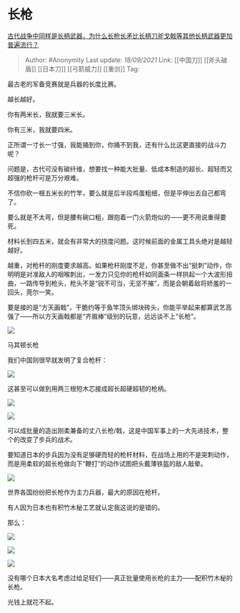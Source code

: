 # 长枪
[古代战争中同样是长柄武器，为什么长枪长矛比长柄刀斧戈戟等其他长柄武器更加普遍流行？](https://www.zhihu.com/question/487528674/answer/2126646537)

> Author: #Anonymity
> Last update: *18/09/2021*
> Link: [[中国刀]] [[斧头破盾]] [[日本刀]] [[弓箭威力]] [[重剑]]
> Tag:

最古老的军备竞赛就是兵器的长度比赛。

越长越好。

你有两米长，我就要三米长。

你有三米，我就要四米。

正所谓一寸长一寸强，我能捅到你，你捅不到我，还有什么比这更直接的战斗力呢？

问题是，古代可没有碳纤维，想要找一种能大批量、低成本制造的超长、超轻而又超强的枪杆可是万分艰难。

不信你砍一根五米长的竹竿，要么就是后半段鸡蛋粗细，但是平伸出去自己都弯了。

要么就是不太弯，但是腰有碗口粗，跟抱着一门火箭炮似的——更不用说重得要死。

材料长到四五米，就会有非常大的挠度问题。这时候前面的金属工具头绝对是越轻越好。

越重，对枪杆的刚度要求越高。如果枪杆刚度不足，你甚至做不出“挺刺”动作，你明明是对准敌人的咽喉刺出，一发力只见你的枪杆如同面条一样拱起一个大波形扭曲，一路传导到枪头，枪头不是“锐不可当，无坚不摧”，而是会朝着敌将娇羞的一回头，莞尔一笑。

要是接的是“方天画戟”，干脆约等于鱼竿顶头绑块砖头，你能平举起来都算武艺高强了——所以方天画戟都是“齐眉棒”级别的玩意，远远谈不上“长枪”。

![](https://pic1.zhimg.com/50/v2-4f76cfd5c07d85bab96d9096cf8ed93c_720w.jpg?source=1940ef5c)

马其顿长枪

我们中国则很早就发明了复合枪杆：

![](https://pic3.zhimg.com/50/v2-2ca6d1a3a6685f1c8388342da919c6ce_720w.jpg?source=1940ef5c)

这甚至可以做到用两三根短木芯接成超长超硬超韧的枪柄。

![](https://pic1.zhimg.com/50/v2-b647cea145d7c33e3c5ef07699aeb80b_720w.jpg?source=1940ef5c)

![](https://pic3.zhimg.com/50/v2-a4aaf9f43c6f2eb0144e825b7394906b_720w.jpg?source=1940ef5c)

可以成批量的造出刚柔兼备的丈八长枪/戟，这是中国军事上的一大先进技术，整个的改变了步兵的战术。

要知道日本的步兵因为没有足够硬而轻的枪杆材料，在战场上用的不是突刺动作，而是用柔软的超长枪做向下“鞭打”的动作试图把头戴薄铁盔的敌人敲晕。

![](https://pic1.zhimg.com/50/v2-f2b2ca87edddfc507530bec29fb3e6e0_720w.jpg?source=1940ef5c)

世界各国纷纷把长枪作为主力兵器，最大的原因在枪杆。

有人因为日本也有积竹木柲工艺就认定我这说的是错的。

那么：

![](https://pica.zhimg.com/50/v2-72537d53c2357b530aea824dd4b213ef_720w.jpg?source=1940ef5c)

![](https://pic2.zhimg.com/50/v2-a08b86a06ea3f4f703acf83824d26133_720w.jpg?source=1940ef5c)

![](https://pica.zhimg.com/50/v2-79852b02b90a99509ad38d96b45f9693_720w.jpg?source=1940ef5c)

没有哪个日本大名考虑过给足轻们——真正批量使用长枪的主力——配积竹木柲的长枪。

光钱上就花不起。
